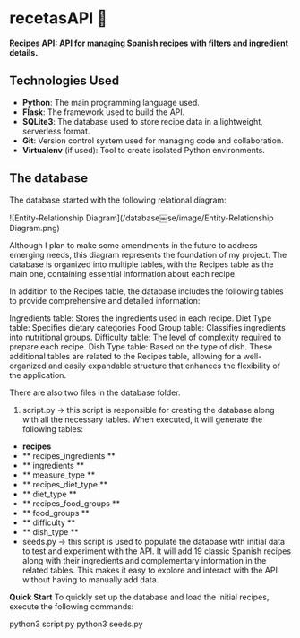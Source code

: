 
# recetasAPI 🥘
**Recipes API: API for managing Spanish recipes with filters and ingredient details.**

## Technologies Used

- **Python**: The main programming language used.
- **Flask**: The framework used to build the  API.
- **SQLite3**: The database used to store recipe data in a lightweight, serverless format.
- **Git**: Version control system used for managing code and collaboration.
- **Virtualenv** (if used): Tool to create isolated Python environments.

## The database
The database started with the following relational diagram:

![Entity-Relationship Diagram](/database￼se/image/Entity-Relationship Diagram.png)


Although I plan to make some amendments in the future to address emerging needs, this diagram represents the foundation of my project. The database is organized into multiple tables, with the Recipes table as the main one, containing essential information about each recipe.

In addition to the Recipes table, the database includes the following tables to provide comprehensive and detailed information:

Ingredients table: Stores the ingredients used in each recipe.
Diet Type table: Specifies dietary categories 
Food Group table: Classifies ingredients into nutritional groups.
Difficulty table:  The level of complexity required to prepare each recipe.
Dish Type table: Based on the type of dish.
These additional tables are related to the Recipes table, allowing for a well-organized and easily expandable structure that enhances the flexibility of the application.

There are also two files in the database folder.

1. script.py -\> this script is responsible for creating the database along with all the necessary tables.
When executed, it will generate the following tables:
- **recipes**
- ** recipes\_ingredients **
- ** ingredients **
- ** measure\_type **
- ** recipes\_diet\_type **
- ** diet\_type **
- ** recipes\_food\_groups **
- ** food\_groups **
- ** difficulty **                  
- ** dish\_type **
- seeds.py -\> this script is used to populate the database with initial data to test and experiment with the API.
It will add 19 classic Spanish recipes along with their ingredients and complementary information in the related tables.
This makes it easy to explore and interact with the API without having to manually add data.
  
**Quick Start**
To quickly set up the database and load the initial recipes, execute the following commands:

python3 script.py
python3 seeds.py

